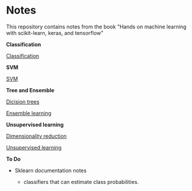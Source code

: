 # Notes 

This repository contains notes from the book "Hands on machine learning with scikit-learn, keras, and tensorflow"

**Classification**

[Classification](./chapters/classification.md)

**SVM**

[SVM](./chapters/svm.md)

**Tree and Ensemble**

[Dicision trees](./chapters/tree.md)

[Ensemble learning](./chapters/ensemble.md)

**Unsupervised learning**

[Dimensionality reduction](./chapters/dimension_reduction.md)

[Unsupervised learning](./chapters/unsupervised.md)


**To Do**

* Sklearn documentation notes
  
  * classifiers that can estimate class probabilities. 